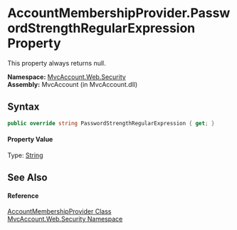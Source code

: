 AccountMembershipProvider.PasswordStrengthRegularExpression Property
====================================================================
This property always returns null.

**Namespace:** [MvcAccount.Web.Security][1]  
**Assembly:** MvcAccount (in MvcAccount.dll)

Syntax
------

```csharp
public override string PasswordStrengthRegularExpression { get; }
```

#### Property Value
Type: [String][2]

See Also
--------

#### Reference
[AccountMembershipProvider Class][3]  
[MvcAccount.Web.Security Namespace][1]  

[1]: ../README.md
[2]: http://msdn.microsoft.com/en-us/library/s1wwdcbf
[3]: README.md